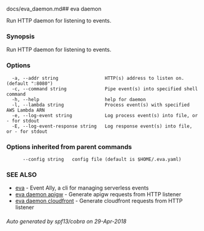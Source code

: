 docs/eva_daemon.md## eva daemon

Run HTTP daemon for listening to events.

### Synopsis

Run HTTP daemon for listening to events.

### Options

```
  -a, --addr string                 HTTP(s) address to listen on. (default ":8080")
  -c, --command string              Pipe event(s) into specified shell command
  -h, --help                        help for daemon
  -l, --lambda string               Process event(s) with specified AWS Lambda ARN
  -e, --log-event string            Log process event(s) into file, or - for stdout
  -E, --log-event-response string   Log response event(s) into file, or - for stdout
```

### Options inherited from parent commands

```
      --config string   config file (default is $HOME/.eva.yaml)
```

### SEE ALSO

* [eva](eva.md)	 - Event Ally, a cli for managing serverless events
* [eva daemon apigw](eva_daemon_apigw.md)	 - Generate apigw requests from HTTP listener
* [eva daemon cloudfront](eva_daemon_cloudfront.md)	 - Generate cloudfront requests from HTTP listener

###### Auto generated by spf13/cobra on 29-Apr-2018
